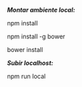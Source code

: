 ***Montar ambiente local:***

npm install

npm install -g bower

bower install


***Subir localhost:***

npm run local

